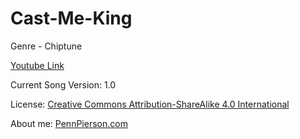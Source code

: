 # Cast-Me-King
Genre - Chiptune

[Youtube Link](https://www.youtube.com/watch?v=HQBFB2uVpF0&feature=youtu.be)

Current Song Version: 1.0

License: [Creative Commons Attribution-ShareAlike 4.0 International](http://creativecommons.org/licenses/by-sa/4.0/)

About me: [PennPierson.com](http://pennpierson.com/about.php)